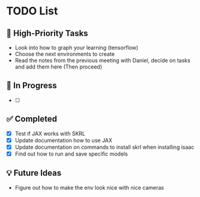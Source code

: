 # TODO List

## 📌 High-Priority Tasks
- Look into how to graph your learning (tensorflow)
- Choose the next environments to create
- Read the notes from the previous meeting with Daniel, decide on tasks and add them here (Then proceed)

## 🔄 In Progress
- [ ]

## ✅ Completed
- [x] Test if JAX works with SKRL
- [x] Update documentation how to use JAX
- [x] Update documentation on commands to install skrl when installing isaac
- [x] Find out how to run and save specific models

## 💡 Future Ideas
- Figure out how to make the env look nice with nice cameras

